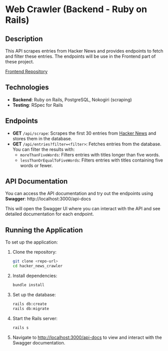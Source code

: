 # Web Crawler (Backend - Ruby on Rails)

## Description
This API scrapes entries from Hacker News and provides endpoints to fetch and filter these entries.
The endpoints will be use in the Frontend part of these project.

[Frontend Repository](https://github.com/Alexr16/WebCrawler_FrontEnd)

## Technologies
- **Backend**: Ruby on Rails, PostgreSQL, Nokogiri (scraping)
- **Testing**: RSpec for Rails

## Endpoints

- **GET** `/api/scrape`: Scrapes the first 30 entries from [Hacker News](https://news.ycombinator.com/) and stores them in the database.
- **GET** `/api/entries?filter=<filter>`: Fetches entries from the database. You can filter the results with:
  - `moreThanFiveWords`: Filters entries with titles longer than five words.
  - `lessThanOrEqualToFiveWords`: Filters entries with titles containing five words or fewer.

## API Documentation

You can access the API documentation and try out the endpoints using **Swagger**: http://localhost:3000/api-docs

This will open the Swagger UI where you can interact with the API and see detailed documentation for each endpoint.

## Running the Application

To set up the application:

1. Clone the repository:

    ```bash
    git clone <repo-url>
    cd hacker_news_crawler
    ```

2. Install dependencies:

    ```bash
    bundle install
    ```

3. Set up the database:

    ```bash
    rails db:create
    rails db:migrate
    ```

4. Start the Rails server:

    ```bash
    rails s
    ```

5. Navigate to [http://localhost:3000/api-docs](http://localhost:3000/api-docs) to view and interact with the Swagger documentation.